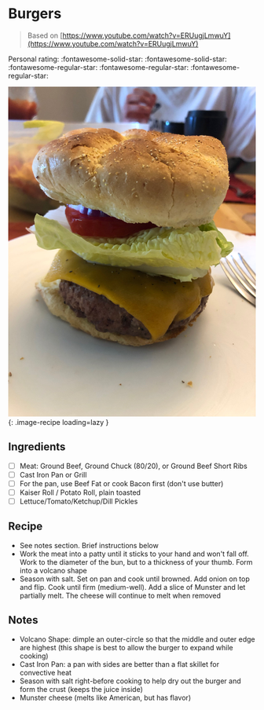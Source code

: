 <!-- Do not modify sections with "AUTO-*". They are updated by make.py -->

# Burgers

> Based on [https://www.youtube.com/watch?v=ERUugjLmwuY](https://www.youtube.com/watch?v=ERUugjLmwuY)

<!-- rating=2; (User can specify rating on scale of 1-5) -->
<!-- AUTO-UserRating -->
Personal rating: :fontawesome-solid-star: :fontawesome-solid-star: :fontawesome-regular-star: :fontawesome-regular-star: :fontawesome-regular-star:
<!-- /AUTO-UserRating -->

<!-- AUTO-Image -->
![burgers.jpeg](./burgers.jpeg){: .image-recipe loading=lazy }
<!-- /AUTO-Image -->

## Ingredients

* [ ] Meat: Ground Beef, Ground Chuck (80/20), or Ground Beef Short Ribs
* [ ] Cast Iron Pan or Grill
* [ ] For the pan, use Beef Fat or cook Bacon first (don't use butter)
* [ ] Kaiser Roll / Potato Roll, plain toasted
* [ ] Lettuce/Tomato/Ketchup/Dill Pickles

## Recipe

* See notes section. Brief instructions below
* Work the meat into a patty until it sticks to your hand and won't fall off. Work to the diameter of the bun, but to a thickness of your thumb. Form into a volcano shape
* Season with salt. Set on pan and cook until browned. Add onion on top and flip. Cook until firm (medium-well). Add a slice of Munster and let partially melt. The cheese will continue to melt when removed

## Notes

* Volcano Shape: dimple an outer-circle so that the middle and outer edge are highest (this shape is best to allow the burger to expand while cooking)
* Cast Iron Pan: a pan with sides are better than a flat skillet for convective heat
* Season with salt right-before cooking to help dry out the burger and form the crust (keeps the juice inside)
* Munster cheese (melts like American, but has flavor)
